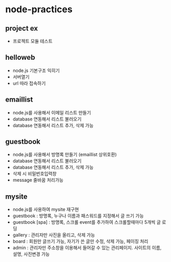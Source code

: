 # node-practices

## project ex
- 프로젝트 모듈 테스트

## helloweb
- node.js 기본구조 익히기
- 서버열기
- url 따라 접속하기

## emaillist
- node.js를 사용해서 이메일 리스트 만들기
- database 연동해서 리스트 불러오기
- database 연동해서 리스트 추가, 삭제 가능

## guestbook
- node.js를 사용해서 방명록 만들기 (emaillist 상위호환)
- database 연동해서 리스트 불러오기
- database 연동해서 리스트 추가, 삭제 가능
- 삭제 시 비밀번호입력창
- message 줄바꿈 처리가능

## mysite
- node.js를 사용하여 mysite 재구현
- guestbook : 방명록, 누구나 이름과 패스워드를 지정해서 글 쓰기 가능
- guestbook [spa] : 방명록, 스크롤 event를 추가하여 스크롤할때마다 5개씩 글 로딩
- gallery : 관리자만 사진을 올리고, 삭제 가능
- board : 회원만 글쓰기 가능, 자기가 쓴 글만 수정, 삭제 가능, 페이징 처리
- admin : 관리자만 주소창을 이용해서 들어갈 수 있는 관리페이지. 사이트의 이름, 설명, 사진변경 가능
